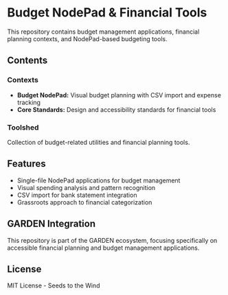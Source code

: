 # Budget NodePad & Financial Tools

This repository contains budget management applications, financial planning contexts, and NodePad-based budgeting tools.

## Contents

### Contexts
- **Budget NodePad:** Visual budget planning with CSV import and expense tracking
- **Core Standards:** Design and accessibility standards for financial tools

### Toolshed
Collection of budget-related utilities and financial planning tools.

## Features
- Single-file NodePad applications for budget management
- Visual spending analysis and pattern recognition
- CSV import for bank statement integration
- Grassroots approach to financial categorization

## GARDEN Integration
This repository is part of the GARDEN ecosystem, focusing specifically on accessible financial planning and budget management applications.

## License
MIT License - Seeds to the Wind
